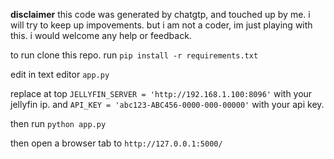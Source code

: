 **disclaimer**
this code was generated by chatgtp, and touched up by me.
i will try to keep up impovements. but i am not a coder, im just playing with this.
i would welcome any help or feedback.


to run clone this repo.
run
`pip install -r requirements.txt`

edit in text editor `app.py`

replace at top
`JELLYFIN_SERVER = 'http://192.168.1.100:8096'` with your jellyfin ip.
and
`API_KEY = 'abc123-ABC456-0000-000-00000'` with your api key.


then run 
`python app.py`

then open a browser tab to
`http://127.0.0.1:5000/`
